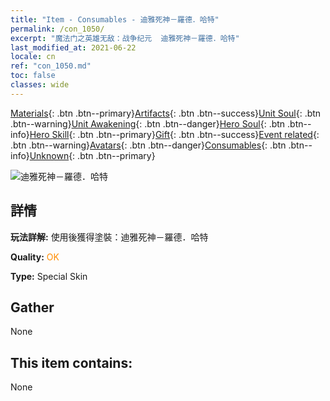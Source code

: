```yaml
---
title: "Item - Consumables - 迪雅死神－羅德．哈特"
permalink: /con_1050/
excerpt: "魔法门之英雄无敌：战争纪元  迪雅死神－羅德．哈特"
last_modified_at: 2021-06-22
locale: cn
ref: "con_1050.md"
toc: false
classes: wide
---
```

 [Materials](/ItemsCN/){: .btn .btn--primary}[Artifacts](/ItemsCN/Artifacts/){: .btn .btn--success}[Unit Soul](/ItemsCN/UnitSoul/){: .btn .btn--warning}[Unit Awakening](/ItemsCN/UnitAwakening/){: .btn .btn--danger}[Hero Soul](/ItemsCN/HeroSoul/){: .btn .btn--info}[Hero Skill](/ItemsCN/HeroSkill/){: .btn .btn--primary}[Gift](/ItemsCN/Gift/){: .btn .btn--success}[Event related](/ItemsCN/Events/){: .btn .btn--warning}[Avatars](/ItemsCN/Avatars/){: .btn .btn--danger}[Consumables](/ItemsCN/Consumables/){: .btn .btn--info}[Unknown](/ItemsCN/Unknown/){: .btn .btn--primary}

 ![迪雅死神－羅德．哈特](/images/h/h_LordHaart4.jpg)

## 詳情
 **玩法詳解:** 使用後獲得塗裝：迪雅死神－羅德．哈特

 **Quality:** <span style="color: #FF8C00">OK</span>

 **Type:** Special Skin

## Gather

  None

## This item contains:

  None

